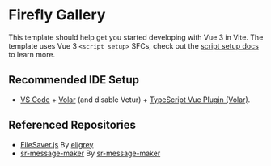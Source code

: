 # Firefly Gallery

This template should help get you started developing with Vue 3 in Vite. The template uses Vue 3 `<script setup>` SFCs, check out the [script setup docs](https://v3.vuejs.org/api/sfc-script-setup.html#sfc-script-setup) to learn more.

## Recommended IDE Setup

- [VS Code](https://code.visualstudio.com/) + [Volar](https://marketplace.visualstudio.com/items?itemName=Vue.volar) (and disable Vetur) + [TypeScript Vue Plugin (Volar)](https://marketplace.visualstudio.com/items?itemName=Vue.vscode-typescript-vue-plugin).

## Referenced Repositories
- [FileSaver.js](https://github.com/eligrey/FileSaver.js) By [eligrey](https://github.com/eligrey)
- [sr-message-maker](https://github.com/sr-message-maker/sr-message-maker) By [sr-message-maker](https://github.com/sr-message-maker)

